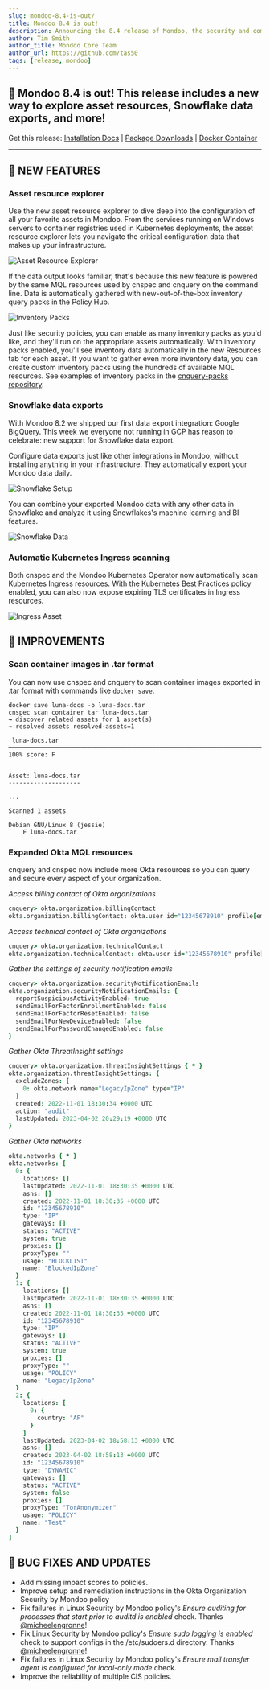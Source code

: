 ```yaml
---
slug: mondoo-8.4-is-out/
title: Mondoo 8.4 is out!
description: Announcing the 8.4 release of Mondoo, the security and compliance platform that prioritizes risks that matter most in your infrastructure.
author: Tim Smith
author_title: Mondoo Core Team
author_url: https://github.com/tas50
tags: [release, mondoo]
---
```


## 🥳 Mondoo 8.4 is out! This release includes a new way to explore asset resources, Snowflake data exports, and more!

Get this release: [Installation Docs](/cnspec/) | [Package Downloads](https://releases.mondoo.com/cnspec/) | [Docker Container](https://hub.docker.com/r/mondoo/cnspec)

---

## 🎉 NEW FEATURES

### Asset resource explorer

Use the new asset resource explorer to dive deep into the configuration of all your favorite assets in Mondoo. From the services running on Windows servers to container registries used in Kubernetes deployments, the asset resource explorer lets you navigate the critical configuration data that makes up your infrastructure.

![Asset Resource Explorer](/img/releases/2023-04-04-mondoo-8.4-is-out/asset_explorer.png)

If the data output looks familiar, that's because this new feature is powered by the same MQL resources used by cnspec and cnquery on the command line. Data is automatically gathered with new-out-of-the-box inventory query packs in the Policy Hub.

![Inventory Packs](/img/releases/2023-04-04-mondoo-8.4-is-out/query_packs.png)

Just like security policies, you can enable as many inventory packs as you'd like, and they'll run on the appropriate assets automatically. With inventory packs enabled, you'll see inventory data automatically in the new Resources tab for each asset. If you want to gather even more inventory data, you can create custom inventory packs using the hundreds of available MQL resources. See examples of inventory packs in the [cnquery-packs repository](https://github.com/mondoohq/cnquery-packs).

### Snowflake data exports

With Mondoo 8.2 we shipped our first data export integration: Google BigQuery. This week we everyone not running in GCP has reason to celebrate: new support for Snowflake data export.

Configure data exports just like other integrations in Mondoo, without installing anything in your infrastructure. They automatically export your Mondoo data daily.

![Snowflake Setup](/img/releases/2023-04-04-mondoo-8.4-is-out/snowflake_setup.png)

You can combine your exported Mondoo data with any other data in Snowflake and analyze it using Snowflakes's machine learning and BI features.

![Snowflake Data](/img/releases/2023-04-04-mondoo-8.4-is-out/snowflake_data.png)

### Automatic Kubernetes Ingress scanning

Both cnspec and the Mondoo Kubernetes Operator now automatically scan Kubernetes Ingress resources. With the Kubernetes Best Practices policy enabled, you can also now expose expiring TLS certificates in Ingress resources.

![Ingress Asset](/img/releases/2023-04-04-mondoo-8.4-is-out/ingress_asset.png)

## 🧹 IMPROVEMENTS

### Scan container images in .tar format

You can now use cnspec and cnquery to scan container images exported in .tar format with commands like `docker save`.

```text
docker save luna-docs -o luna-docs.tar
cnspec scan container tar luna-docs.tar
→ discover related assets for 1 asset(s)
→ resolved assets resolved-assets=1

 luna-docs.tar ━━━━━━━━━━━━━━━━━━━━━━━━━━━━━━━━━━━━━━━━━━━━━━━━━━━━━━━━━━━━━━━━━━━━━━━━━━━━━━━━━━━━━━━━━━━━━━━━━━━━━━━━━━━━━━━━━━━━━ 100% score: F


Asset: luna-docs.tar
--------------------

...

Scanned 1 assets

Debian GNU/Linux 8 (jessie)
    F luna-docs.tar
```

### Expanded Okta MQL resources

cnquery and cnspec now include more Okta resources so you can query and secure every aspect of your organization.

_Access billing contact of Okta organizations_

```coffee
cnquery> okta.organization.billingContact
okta.organization.billingContact: okta.user id="12345678910" profile[email]="chris@example.com"
```

_Access technical contact of Okta organizations_

```coffee
cnquery> okta.organization.technicalContact
okta.organization.technicalContact: okta.user id="12345678910" profile[email]="chris@example.com"
```

_Gather the settings of security notification emails_

```coffee
cnquery> okta.organization.securityNotificationEmails
okta.organization.securityNotificationEmails: {
  reportSuspiciousActivityEnabled: true
  sendEmailForFactorEnrollmentEnabled: false
  sendEmailForFactorResetEnabled: false
  sendEmailForNewDeviceEnabled: false
  sendEmailForPasswordChangedEnabled: false
}
```

_Gather Okta ThreatInsight settings_

```coffee
cnquery> okta.organization.threatInsightSettings { * }
okta.organization.threatInsightSettings: {
  excludeZones: [
    0: okta.network name="LegacyIpZone" type="IP"
  ]
  created: 2022-11-01 18:30:34 +0000 UTC
  action: "audit"
  lastUpdated: 2023-04-02 20:29:19 +0000 UTC
}
```

_Gather Okta networks_

```coffee
okta.networks { * }
okta.networks: [
  0: {
    locations: []
    lastUpdated: 2022-11-01 18:30:35 +0000 UTC
    asns: []
    created: 2022-11-01 18:30:35 +0000 UTC
    id: "12345678910"
    type: "IP"
    gateways: []
    status: "ACTIVE"
    system: true
    proxies: []
    proxyType: ""
    usage: "BLOCKLIST"
    name: "BlockedIpZone"
  }
  1: {
    locations: []
    lastUpdated: 2022-11-01 18:30:35 +0000 UTC
    asns: []
    created: 2022-11-01 18:30:35 +0000 UTC
    id: "12345678910"
    type: "IP"
    gateways: []
    status: "ACTIVE"
    system: true
    proxies: []
    proxyType: ""
    usage: "POLICY"
    name: "LegacyIpZone"
  }
  2: {
    locations: [
      0: {
        country: "AF"
      }
    ]
    lastUpdated: 2023-04-02 18:58:13 +0000 UTC
    asns: []
    created: 2023-04-02 18:58:13 +0000 UTC
    id: "12345678910"
    type: "DYNAMIC"
    gateways: []
    status: "ACTIVE"
    system: false
    proxies: []
    proxyType: "TorAnonymizer"
    usage: "POLICY"
    name: "Test"
  }
]
```

## 🐛 BUG FIXES AND UPDATES

- Add missing impact scores to policies.
- Improve setup and remediation instructions in the Okta Organization Security by Mondoo policy
- Fix failures in Linux Security by Mondoo policy's _Ensure auditing for processes that start prior to auditd is enabled_ check. Thanks [@micheelengronne](https://github.com/micheelengronne)!
- Fix Linux Security by Mondoo policy's _Ensure sudo logging is enabled_ check to support configs in the /etc/sudoers.d directory. Thanks [@micheelengronne](https://github.com/micheelengronne)!
- Fix failures in Linux Security by Mondoo policy's _Ensure mail transfer agent is configured for local-only mode_ check.
- Improve the reliability of multiple CIS policies.
